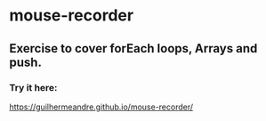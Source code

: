 ﻿# mouse-recorder

## Exercise to cover forEach loops, Arrays and push. 

### Try it here: 
https://guilhermeandre.github.io/mouse-recorder/
